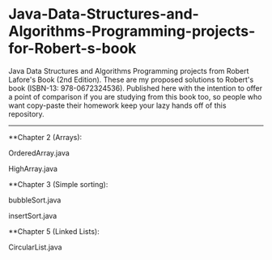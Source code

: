 # Java-Data-Structures-and-Algorithms-Programming-projects-for-Robert-s-book
Java Data Structures and Algorithms Programming projects from Robert Lafore's Book (2nd Edition). These are my proposed solutions to Robert's book (ISBN-13: 978-0672324536). Published here with the intention to offer a point of comparison if you are studying from this book too, so people who want copy-paste their homework keep your lazy hands off of this repository.
*****************************************************************************************************************************************

**Chapter 2 (Arrays):

OrderedArray.java

HighArray.java

**Chapter 3 (Simple sorting):

bubbleSort.java

insertSort.java

**Chapter 5 (Linked Lists):

CircularList.java
